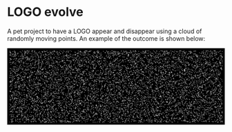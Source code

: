 # LOGO evolve  

A pet project to have a LOGO appear and disappear using a cloud of randomly moving points. An example of the outcome is shown below:

![An example of a logo morphing in and out of a cloud of points.](figures/LOGO.gif?raw=true "A changing logo.")
